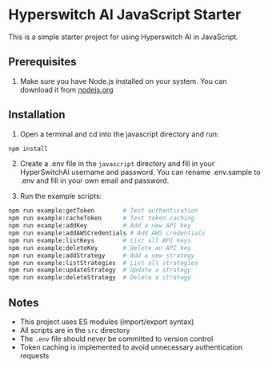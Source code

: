 # Hyperswitch AI JavaScript Starter

This is a simple starter project for using Hyperswitch AI in JavaScript.

## Prerequisites

1. Make sure you have Node.js installed on your system. You can download it from [nodejs.org](https://nodejs.org/)

## Installation

1. Open a terminal and cd into the javascript directory and run:

```bash
npm install
```

2. Create a .env file in the `javascript` directory and fill in your HyperSwitchAI username and password. You can rename .env.sample to .env and fill in your own email and password.

3. Run the example scripts:

```bash
npm run example:getToken        # Test authentication
npm run example:cacheToken      # Test token caching
npm run example:addKey          # Add a new API key
npm run example:addAWSCredentials # Add AWS credentials
npm run example:listKeys        # List all API keys
npm run example:deleteKey       # Delete an API key
npm run example:addStrategy     # Add a new strategy
npm run example:listStrategies  # List all strategies
npm run example:updateStrategy  # Update a strategy
npm run example:deleteStrategy  # Delete a strategy
```

## Notes

- This project uses ES modules (import/export syntax)
- All scripts are in the `src` directory
- The `.env` file should never be committed to version control
- Token caching is implemented to avoid unnecessary authentication requests

